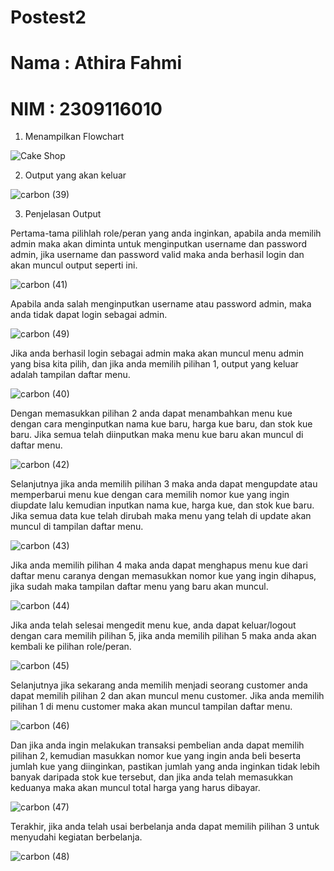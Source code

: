 # Postest2
# Nama : Athira Fahmi
# NIM : 2309116010

1. Menampilkan Flowchart

![Cake Shop](https://github.com/athiraafm/Postest2/assets/144832817/a1d2f151-9d23-4d37-86cc-5ef26dc315b5)

2. Output yang akan keluar

![carbon (39)](https://github.com/athiraafm/Postest2/assets/144832817/b8b55027-3590-432e-a112-9fcb46544f16)

3. Penjelasan Output

Pertama-tama pilihlah role/peran yang anda inginkan, apabila anda memilih admin maka akan diminta untuk menginputkan
username dan password admin, jika username dan password valid maka anda berhasil login dan akan muncul output seperti ini.

![carbon (41)](https://github.com/athiraafm/Postest2/assets/144832817/39ef7ae3-da20-4977-b1bc-3dd337df33a7)

Apabila anda salah menginputkan username atau password admin, maka anda tidak dapat login sebagai admin.

![carbon (49)](https://github.com/athiraafm/Postest2/assets/144832817/a5068532-b39e-41d0-8207-bbb85deb2a66)

Jika anda berhasil login sebagai admin maka akan muncul menu admin yang bisa kita pilih, dan jika anda memilih pilihan 1,
output yang keluar adalah tampilan daftar menu.

![carbon (40)](https://github.com/athiraafm/Postest2/assets/144832817/577a4c3a-8eb2-41f5-a21d-b1c841439566)

Dengan memasukkan pilihan 2 anda dapat menambahkan menu kue dengan cara menginputkan nama kue baru,
harga kue baru, dan stok kue baru. Jika semua telah diinputkan maka menu kue baru akan muncul di daftar menu.

![carbon (42)](https://github.com/athiraafm/Postest2/assets/144832817/660412c9-cabb-447a-929e-f2aa8f89ce1b)

Selanjutnya jika anda memilih pilihan 3 maka anda dapat mengupdate atau memperbarui menu kue dengan cara memilih
nomor kue yang ingin diupdate lalu kemudian inputkan nama kue, harga kue, dan stok kue baru. Jika semua data kue telah
dirubah maka menu yang telah di update akan muncul di tampilan daftar menu.

![carbon (43)](https://github.com/athiraafm/Postest2/assets/144832817/275185a8-76df-425f-8885-27bfe65bc4cb)

Jika anda memilih pilihan 4 maka anda dapat menghapus menu kue dari daftar menu caranya dengan memasukkan nomor kue yang ingin dihapus,
jika sudah maka tampilan daftar menu yang baru akan muncul.

![carbon (44)](https://github.com/athiraafm/Postest2/assets/144832817/2308c390-4546-4278-a136-2ff12200b203)

Jika anda telah selesai mengedit menu kue, anda dapat keluar/logout dengan cara memilih pilihan 5, jika anda
memilih pilihan 5 maka anda akan kembali ke pilihan role/peran.

![carbon (45)](https://github.com/athiraafm/Postest2/assets/144832817/f93dd74f-d5b6-4dcb-8ad1-19431ee1492e)

Selanjutnya jika sekarang anda memilih menjadi seorang customer anda dapat memilih pilihan 2 dan akan muncul menu customer.
Jika anda memilih pilihan 1 di menu customer maka akan muncul tampilan daftar menu.

![carbon (46)](https://github.com/athiraafm/Postest2/assets/144832817/bcfd9d46-f4b9-451c-860e-f03c6cf70582)

Dan jika anda ingin melakukan transaksi pembelian anda dapat memilih pilihan 2, kemudian masukkan nomor kue yang ingin anda beli
beserta jumlah kue yang diinginkan, pastikan jumlah yang anda inginkan tidak lebih banyak daripada stok kue tersebut, dan jika
anda telah memasukkan keduanya maka akan muncul total harga yang harus dibayar.

![carbon (47)](https://github.com/athiraafm/Postest2/assets/144832817/fd6ee4a0-24d7-45d2-b028-ab488e0387a7)

Terakhir, jika anda telah usai berbelanja anda dapat memilih pilihan 3 untuk menyudahi kegiatan berbelanja.

![carbon (48)](https://github.com/athiraafm/Postest2/assets/144832817/dd8467d8-66e1-406a-a792-c864f5ec476a)
